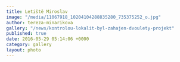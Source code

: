 ```yaml
---
title: Letiště Miroslav
image: "/media/11067918_10204104288835280_735375252_o.jpg"
author: tereza-minarikova
gallery: "/news/kontrolou-lokalit-byl-zahajen-dvoulety-projekt"
published: true
date: 2016-05-29 05:14:06 +0000
category: gallery
layout: photo
---
```

